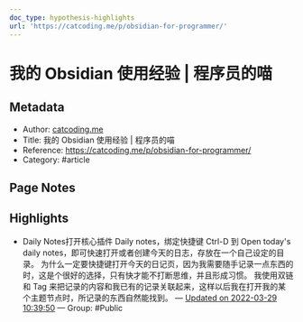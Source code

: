 ```yaml
---
doc_type: hypothesis-highlights
url: 'https://catcoding.me/p/obsidian-for-programmer/'
---
```

# 我的 Obsidian 使用经验 | 程序员的喵

## Metadata
- Author: [catcoding.me]()
- Title: 我的 Obsidian 使用经验 | 程序员的喵
- Reference: https://catcoding.me/p/obsidian-for-programmer/
- Category: #article

## Page Notes


## Highlights
- Daily Notes打开核心插件 Daily notes，绑定快捷键 Ctrl-D 到 Open today's daily notes，即可快速打开或者创建今天的日志，存放在一个自己设定的目录。 为什么一定要快捷键打开今天的日记页，因为我需要随手记录一点东西的时，这是个很好的选择，只有快才能不打断思维，并且形成习惯。 我使用双链和 Tag 来把记录的内容和我已有的记录关联起来，这样以后我在打开我的某个主题节点时，所记录的东西自然能找到。 — [Updated on 2022-03-29 10:39:50](https://hyp.is/gWHwqK8JEeyJu1NuGsuJdQ/catcoding.me/p/obsidian-for-programmer/)  — Group: #Public


